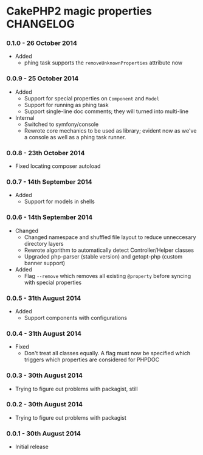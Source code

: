 # CakePHP2 magic properties CHANGELOG

### 0.1.0 - 26 October 2014
- Added
  - phing task supports the `removeUnknownProperties` attribute now

### 0.0.9 - 25 October 2014
- Added
  - Support for special properties on `Component` and `Model`
  - Support for running as phing task
  - Support single-line doc comments; they will turned into multi-line
- Internal
  - Switched to symfony/console
  - Rewrote core mechanics to be used as library; evident now as we've a console
    as well as a phing task runner.

### 0.0.8 - 23th October 2014
- Fixed locating composer autoload

### 0.0.7 - 14th September 2014
- Added
  - Support for models in shells

### 0.0.6 - 14th September 2014
- Changed
  - Changed namespace and shuffled file layout to reduce unneccesary directory layers
  - Rewrote algorithm to automatically detect Controller/Helper classes
  - Upgraded php-parser (stable version) and getopt-php (custom banner support)
- Added
  - Flag `--remove` which removes all existing `@property` before syncing with special properties

### 0.0.5 - 31th August 2014
- Added
  - Support components with configurations

### 0.0.4 - 31th August 2014
- Fixed
  - Don't treat all classes equally. A flag must now be specified which triggers which properties are considered for PHPDOC

### 0.0.3 - 30th August 2014
- Trying to figure out problems with packagist, still

### 0.0.2 - 30th August 2014
- Trying to figure out problems with packagist

### 0.0.1 - 30th August 2014
- Initial release

